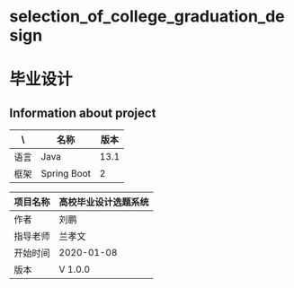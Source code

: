 # selection_of_college_graduation_design
# 毕业设计

## Information about project

| \ | 名称 | 版本 |
| --- | --- | --- |
| 语言 | Java | 13.1 |
| 框架 | Spring Boot | 2 |

| 项目名称 | 高校毕业设计选题系统 |
| --- | --- |
| 作者 | 刘鹏 |
| 指导老师 | 兰孝文 |
| 开始时间 | 2020-01-08 |
| 版本 | V 1.0.0 |


